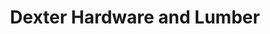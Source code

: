 ---
title: "Dexter Hardware and Lumber"
url: /detroit/dexter-hardware-and-lumber/
shop: Eisenwaren
---
